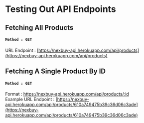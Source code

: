 # Testing Out API Endpoints

## Fetching All Products

#### `Method : GET` <br>
URL Endpoint : [https://nexbuy-api.herokuapp.com/api/products](https://nexbuy-api.herokuapp.com/api/products)


## Fetching A Single Product By ID

#### `Method : GET`    <br> 
Format : https://nexbuy-api.herokuapp.com/api/products/:id <br>
Example URL Endpoint : [https://nexbuy-api.herokuapp.com/api/products/610a749475b39c36d06c3ade](https://nexbuy-api.herokuapp.com/api/products/610a749475b39c36d06c3ade)

